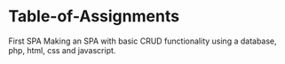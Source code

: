 # Table-of-Assignments
First SPA 
Making an SPA with basic CRUD functionality using a database, php, html, css and javascript.
